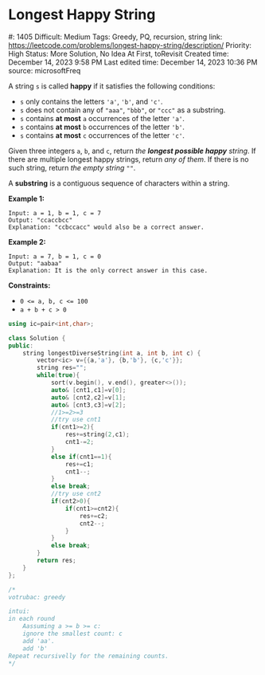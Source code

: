 # Longest Happy String

#: 1405
Difficult: Medium
Tags: Greedy, PQ, recursion, string
link: https://leetcode.com/problems/longest-happy-string/description/
Priority: High
Status: More Solution, No Idea At First, toRevisit
Created time: December 14, 2023 9:58 PM
Last edited time: December 14, 2023 10:36 PM
source: microsoftFreq

A string `s` is called **happy** if it satisfies the following conditions:

- `s` only contains the letters `'a'`, `'b'`, and `'c'`.
- `s` does not contain any of `"aaa"`, `"bbb"`, or `"ccc"` as a substring.
- `s` contains **at most** `a` occurrences of the letter `'a'`.
- `s` contains **at most** `b` occurrences of the letter `'b'`.
- `s` contains **at most** `c` occurrences of the letter `'c'`.

Given three integers `a`, `b`, and `c`, return *the **longest possible happy** string*. If there are multiple longest happy strings, return *any of them*. If there is no such string, return *the empty string* `""`.

A **substring** is a contiguous sequence of characters within a string.

**Example 1:**

```
Input: a = 1, b = 1, c = 7
Output: "ccaccbcc"
Explanation: "ccbccacc" would also be a correct answer.

```

**Example 2:**

```
Input: a = 7, b = 1, c = 0
Output: "aabaa"
Explanation: It is the only correct answer in this case.

```

**Constraints:**

- `0 <= a, b, c <= 100`
- `a + b + c > 0`

```cpp
using ic=pair<int,char>;

class Solution {
public:
    string longestDiverseString(int a, int b, int c) {
        vector<ic> v={{a,'a'}, {b,'b'}, {c,'c'}};
        string res="";
        while(true){
            sort(v.begin(), v.end(), greater<>());
            auto& [cnt1,c1]=v[0];
            auto& [cnt2,c2]=v[1];
            auto& [cnt3,c3]=v[2];
            //1>=2>=3
            //try use cnt1
            if(cnt1>=2){
                res+=string(2,c1);
                cnt1-=2;
            }
            else if(cnt1==1){
                res+=c1;
                cnt1--;
            }
            else break;
            //try use cnt2
            if(cnt2>0){
                if(cnt1>=cnt2){
                    res+=c2;
                    cnt2--;
                }
            }
            else break;
        }
        return res;
    }
};

/*
votrubac: greedy

intui:
in each round
    Aassuming a >= b >= c: 
    ignore the smallest count: c
    add 'aa'. 
    add 'b' 
Repeat recursivelly for the remaining counts.
*/
```
